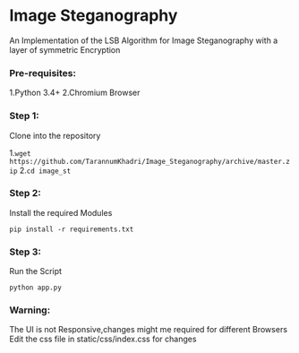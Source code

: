 # Image Steganography

An Implementation of the LSB Algorithm for Image Steganography with a layer of symmetric Encryption

### Pre-requisites:
1.Python 3.4+
2.Chromium Browser

### Step 1:

Clone into the repository

1.`wget https://github.com/TarannumKhadri/Image_Steganography/archive/master.zip`
2.`cd image_st`

### Step 2:

Install the required Modules

`pip install -r requirements.txt`

### Step 3:

Run the Script

`python app.py`

### Warning:

The UI is not Responsive,changes might me required for different Browsers
Edit the css file in static/css/index.css for changes
